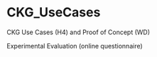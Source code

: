 # CKG_UseCases
CKG Use Cases (H4) and Proof of Concept (WD)

Experimental Evaluation (online questionnaire)

